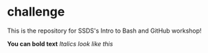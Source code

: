 # challenge

This is the repository for SSDS's Intro to Bash and GitHub workshop!


**You can bold text**
_Italics look like this_


